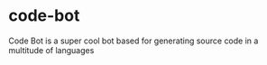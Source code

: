 # code-bot
Code Bot is a super cool bot based for generating source code in a multitude of languages
